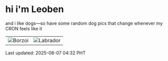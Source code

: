 # hi i'm Leoben

and i like dogs—so have some random dog pics that change whenever my CRON feels like it

|  |  |
|--------|----------|
| ![Borzoi](https://random-dog-vercel.vercel.app/api/random-borzoi?v=1754512334) | ![Labrador](https://random-dog-vercel.vercel.app/api/random-labrador?v=1754512334) |

Last updated: 2025-08-07 04:32 PHT
